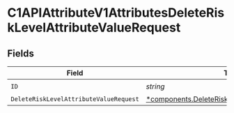 # C1APIAttributeV1AttributesDeleteRiskLevelAttributeValueRequest


## Fields

| Field                                                                                                               | Type                                                                                                                | Required                                                                                                            | Description                                                                                                         |
| ------------------------------------------------------------------------------------------------------------------- | ------------------------------------------------------------------------------------------------------------------- | ------------------------------------------------------------------------------------------------------------------- | ------------------------------------------------------------------------------------------------------------------- |
| `ID`                                                                                                                | *string*                                                                                                            | :heavy_check_mark:                                                                                                  | N/A                                                                                                                 |
| `DeleteRiskLevelAttributeValueRequest`                                                                              | [*components.DeleteRiskLevelAttributeValueRequest](../../models/components/deleterisklevelattributevaluerequest.md) | :heavy_minus_sign:                                                                                                  | N/A                                                                                                                 |